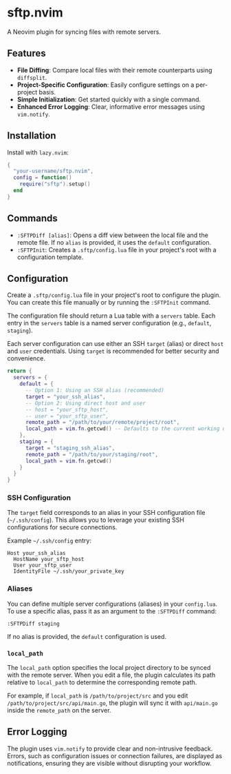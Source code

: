 # sftp.nvim

A Neovim plugin for syncing files with remote servers.

## Features

- **File Diffing**: Compare local files with their remote counterparts using `diffsplit`.
- **Project-Specific Configuration**: Easily configure settings on a per-project basis.
- **Simple Initialization**: Get started quickly with a single command.
- **Enhanced Error Logging**: Clear, informative error messages using `vim.notify`.

## Installation

Install with `lazy.nvim`:

```lua
{
  "your-username/sftp.nvim",
  config = function()
    require("sftp").setup()
  end
}
```

## Commands

- `:SFTPDiff [alias]`: Opens a diff view between the local file and the remote file. If no `alias` is provided, it uses the `default` configuration.
- `:SFTPInit`: Creates a `.sftp/config.lua` file in your project's root with a configuration template.

## Configuration

Create a `.sftp/config.lua` file in your project's root to configure the plugin. You can create this file manually or by running the `:SFTPInit` command.

The configuration file should return a Lua table with a `servers` table. Each entry in the `servers` table is a named server configuration (e.g., `default`, `staging`).

Each server configuration can use either an SSH `target` (alias) or direct `host` and `user` credentials. Using `target` is recommended for better security and convenience.

```lua
return {
  servers = {
    default = {
      -- Option 1: Using an SSH alias (recommended)
      target = "your_ssh_alias",
      -- Option 2: Using direct host and user
      -- host = "your_sftp_host",
      -- user = "your_sftp_user",
      remote_path = "/path/to/your/remote/project/root",
      local_path = vim.fn.getcwd() -- Defaults to the current working directory
    },
    staging = {
      target = "staging_ssh_alias",
      remote_path = "/path/to/your/staging/root",
      local_path = vim.fn.getcwd()
    }
  }
}
```

### SSH Configuration

The `target` field corresponds to an alias in your SSH configuration file (`~/.ssh/config`). This allows you to leverage your existing SSH configurations for secure connections.

Example `~/.ssh/config` entry:
```
Host your_ssh_alias
  HostName your_sftp_host
  User your_sftp_user
  IdentityFile ~/.ssh/your_private_key
```

### Aliases

You can define multiple server configurations (aliases) in your `config.lua`. To use a specific alias, pass it as an argument to the `:SFTPDiff` command:

```
:SFTPDiff staging
```

If no alias is provided, the `default` configuration is used.

### `local_path`

The `local_path` option specifies the local project directory to be synced with the remote server. When you edit a file, the plugin calculates its path relative to `local_path` to determine the corresponding remote path.

For example, if `local_path` is `/path/to/project/src` and you edit `/path/to/project/src/api/main.go`, the plugin will sync it with `api/main.go` inside the `remote_path` on the server.

## Error Logging

The plugin uses `vim.notify` to provide clear and non-intrusive feedback. Errors, such as configuration issues or connection failures, are displayed as notifications, ensuring they are visible without disrupting your workflow.
